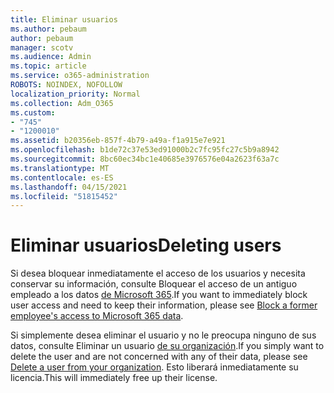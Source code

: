 ```yaml
---
title: Eliminar usuarios
ms.author: pebaum
author: pebaum
manager: scotv
ms.audience: Admin
ms.topic: article
ms.service: o365-administration
ROBOTS: NOINDEX, NOFOLLOW
localization_priority: Normal
ms.collection: Adm_O365
ms.custom:
- "745"
- "1200010"
ms.assetid: b20356eb-857f-4b79-a49a-f1a915e7e921
ms.openlocfilehash: b1de72c37e53ed91000b2c7fc95fc27c5b9a8942
ms.sourcegitcommit: 8bc60ec34bc1e40685e3976576e04a2623f63a7c
ms.translationtype: MT
ms.contentlocale: es-ES
ms.lasthandoff: 04/15/2021
ms.locfileid: "51815452"
---
```

# <a name="deleting-users"></a><span data-ttu-id="2a750-102">Eliminar usuarios</span><span class="sxs-lookup"><span data-stu-id="2a750-102">Deleting users</span></span>

<span data-ttu-id="2a750-103">Si desea bloquear inmediatamente el acceso de los usuarios y necesita conservar su información, consulte Bloquear el acceso de un antiguo empleado a los datos [de Microsoft 365](https://docs.microsoft.com/microsoft-365/admin/add-users/remove-former-employee#block-a-former-employees-access-to-microsoft-365-data).</span><span class="sxs-lookup"><span data-stu-id="2a750-103">If you want to immediately block user access and need to keep their information, please see [Block a former employee's access to Microsoft 365 data](https://docs.microsoft.com/microsoft-365/admin/add-users/remove-former-employee#block-a-former-employees-access-to-microsoft-365-data).</span></span>
  
<span data-ttu-id="2a750-104">Si simplemente desea eliminar el usuario y no le preocupa ninguno de sus datos, consulte Eliminar un usuario [de su organización](https://docs.microsoft.com/microsoft-365/admin/add-users/delete-a-user).</span><span class="sxs-lookup"><span data-stu-id="2a750-104">If you simply want to delete the user and are not concerned with any of their data, please see [Delete a user from your organization](https://docs.microsoft.com/microsoft-365/admin/add-users/delete-a-user).</span></span> <span data-ttu-id="2a750-105">Esto liberará inmediatamente su licencia.</span><span class="sxs-lookup"><span data-stu-id="2a750-105">This will immediately free up their license.</span></span>
  